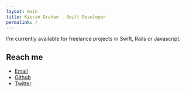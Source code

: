 ```yaml
---
layout: main
title: Kieran Graham - Swift Developer
permalink: /
---
```


I'm currently available for freelance projects in Swift, Rails or Javascript.

## Reach me
* [Email](mailto:me@kierangraham.com)
* [Github](http://github.com/kierangraham)
* [Twitter](http://twitter.com/kierangraham)
